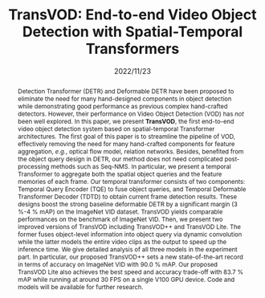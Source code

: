 ---
# Documentation: https://wowchemy.com/docs/managing-content/

title: "TransVOD: End-to-end Video Object Detection with Spatial-Temporal Transformers"
authors: [Qianyu Zhou, Xiangtai Li, Lu He, Yibo Yang, Guangliang Cheng, Yunhai Tong, Lizhuang Ma, Dacheng Tao]
date: 2022/11/23
doi: ""

# Schedule page publish date (NOT publication's date).
publishDate: 2022/11/23

# Publication type.
# Legend: 0 = Uncategorized; 1 = Conference paper; 2 = Journal article;
# 3 = Preprint / Working Paper; 4 = Report; 5 = Book; 6 = Book section;
# 7 = Thesis; 8 = Patent
publication_types: ["2"]

# Publication name and optional abbreviated publication name.
publication: "In *IEEE Transactions on Pattern Analysis and Machine Intelligence*"
publication_short: "In *TPAMI*"

abstract: "Detection Transformer (DETR) and Deformable DETR have been proposed to eliminate the need for many hand-designed components in object detection while demonstrating good performance as previous complex hand-crafted detectors. However, their performance on Video Object Detection (VOD) has *not* been well explored. In this paper, we present **TransVOD**, the first end-to-end video object detection system based on spatial-temporal Transformer architectures. The first goal of this paper is to streamline the pipeline of VOD, effectively removing the need for many hand-crafted components for feature aggregation, *e.g.*, optical flow model, relation networks. Besides, benefited from the object query design in DETR, our method does not need complicated post-processing methods such as Seq-NMS. In particular, we present a temporal Transformer to aggregate both the spatial object queries and the feature memories of each frame. Our temporal transformer consists of two components: Temporal Query Encoder (TQE) to fuse object queries, and Temporal Deformable Transformer Decoder (TDTD) to obtain current frame detection results. These designs boost the strong baseline deformable DETR by a significant margin (3 %-4 % mAP) on the ImageNet VID dataset. TransVOD yields comparable performances on the benchmark of ImageNet VID. Then, we present two improved versions of TransVOD including TransVOD++ and TransVOD Lite. The former fuses object-level information into object query via dynamic convolution while the latter models the entire video clips as the output to speed up the inference time. We give detailed analysis of all three models in the experiment part. In particular, our proposed TransVOD++ sets a new state-of-the-art record in terms of accuracy on ImageNet VID with 90.0 % mAP. Our proposed TransVOD Lite also achieves the best speed and accuracy trade-off with 83.7 % mAP while running at around 30 FPS on a single V100 GPU device. Code and models will be available for further research."

# Summary. An optional shortened abstract.
summary: ""

tags: []
categories: []
featured: true

# Custom links (optional).
#   Uncomment and edit lines below to show custom links.
links:
- name: PDF
  url: https://arxiv.org/abs/2201.05047
  icon_pack: fas
  icon: file-pdf
- name: Code
  url: https://github.com/SJTU-LuHe/TransVOD
  icon_pack: fab
  icon: github

url_pdf: 
url_code: 
url_dataset:
url_poster:
url_project:
url_slides:
url_source: 
url_video:

# Featured image
# To use, add an image named `featured.jpg/png` to your page's folder. 
# Focal points: Smart, Center, TopLeft, Top, TopRight, Left, Right, BottomLeft, Bottom, BottomRight.
image:
  caption: ""
  focal_point: ""
  preview_only: false

# Associated Projects (optional).
#   Associate this publication with one or more of your projects.
#   Simply enter your project's folder or file name without extension.
#   E.g. `internal-project` references `content/project/internal-project/index.md`.
#   Otherwise, set `projects: []`.
projects: []

# Slides (optional).
#   Associate this publication with Markdown slides.
#   Simply enter your slide deck's filename without extension.
#   E.g. `slides: "example"` references `content/slides/example/index.md`.
#   Otherwise, set `slides: ""`.
slides: ""
---